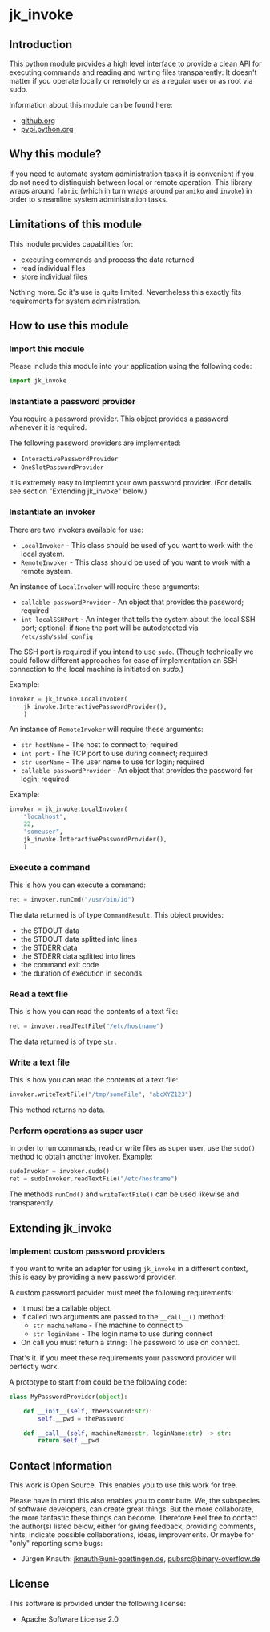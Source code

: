 ﻿jk_invoke
==========

Introduction
------------

This python module provides a high level interface to provide a clean API for executing commands and reading and writing files transparently: It doesn't matter if you operate locally or remotely or as a regular user or as root via sudo.

Information about this module can be found here:

* [github.org](https://github.com/jkpubsrc/....)
* [pypi.python.org](https://pypi.python.org/pypi/jk_invoke)

Why this module?
----------------

If you need to automate system administration tasks it is convenient if you do not need to distinguish between local or remote operation. This library wraps around `fabric` (which in turn wraps around `paramiko` and `invoke`) in order to streamline system administration tasks.

Limitations of this module
--------------------------

This module provides capabilities for:
* executing commands and process the data returned
* read individual files
* store individual files

Nothing more. So it's use is quite limited. Nevertheless this exactly fits requirements for system administration.

How to use this module
----------------------

### Import this module

Please include this module into your application using the following code:

```python
import jk_invoke
```

### Instantiate a password provider

You require a password provider. This object provides a password whenever it is required.

The following password providers are implemented:

* `InteractivePasswordProvider`
* `OneSlotPasswordProvider`

It is extremely easy to implemnt your own password provider. (For details see section "Extending jk_invoke" below.)

### Instantiate an invoker

There are two invokers available for use:
* `LocalInvoker` - This class should be used of you want to work with the local system.
* `RemoteInvoker` - This class should be used of you want to work with a remote system.

An instance of `LocalInvoker` will require these arguments:
* `callable passwordProvider` - An object that provides the password; required
* `int localSSHPort` - An integer that tells the system about the local SSH port; optional: if `None` the port will be autodetected via `/etc/ssh/sshd_config`

The SSH port is required if you intend to use `sudo`. (Though technically we could follow different approaches for ease of implementation an SSH connection to the local machine is initiated on *sudo*.)

Example:

```python
invoker = jk_invoke.LocalInvoker(
	jk_invoke.InteractivePasswordProvider(),
	)
```

An instance of `RemoteInvoker` will require these arguments:
* `str hostName` - The host to connect to; required
* `int port` - The TCP port to use during connect; required
* `str userName` - The user name to use for login; required
* `callable passwordProvider` - An object that provides the password for login; required

Example:

```python
invoker = jk_invoke.LocalInvoker(
	"localhost",
	22,
	"someuser",
	jk_invoke.InteractivePasswordProvider(),
	)
```

### Execute a command

This is how you can execute a command:

```python
ret = invoker.runCmd("/usr/bin/id")
```

The data returned is of type `CommandResult`. This object provides:
* the STDOUT data
* the STDOUT data splitted into lines
* the STDERR data
* the STDERR data splitted into lines
* the command exit code
* the duration of execution in seconds

### Read a text file

This is how you can read the contents of a text file:

```python
ret = invoker.readTextFile("/etc/hostname")
```

The data returned is of type `str`.

### Write a text file

This is how you can read the contents of a text file:

```python
invoker.writeTextFile("/tmp/someFile", "abcXYZ123")
```

This method returns no data.

### Perform operations as super user

In order to run commands, read or write files as super user, use the `sudo()` method to obtain another invoker. Example:

```python
sudoInvoker = invoker.sudo()
ret = sudoInvoker.readTextFile("/etc/hostname")
```

The methods `runCmd()` and `writeTextFile()` can be used likewise and transparently.

Extending jk_invoke
-------------------

### Implement custom password providers

If you want to write an adapter for using `jk_invoke` in a different context, this is easy by providing a new password provider.

A custom password provider must meet the following requirements:

* It must be a callable object.
* If called two arguments are passed to the `__call__()` method:
	* `str machineName` - The machine to connect to
	* `str loginName` - The login name to use during connect
* On call you must return a string: The password to use on connect.

That's it. If you meet these requirements your password provider will perfectly work.

A prototype to start from could be the following code:

```python
class MyPasswordProvider(object):

	def __init__(self, thePassword:str):
		self.__pwd = thePassword

	def __call__(self, machineName:str, loginName:str) -> str:
		return self.__pwd

```

Contact Information
-------------------

This work is Open Source. This enables you to use this work for free.

Please have in mind this also enables you to contribute. We, the subspecies of software developers, can create great things. But the more collaborate, the more fantastic these things can become. Therefore Feel free to contact the author(s) listed below, either for giving feedback, providing comments, hints, indicate possible collaborations, ideas, improvements. Or maybe for "only" reporting some bugs:

* Jürgen Knauth: jknauth@uni-goettingen.de, pubsrc@binary-overflow.de

License
-------

This software is provided under the following license:

* Apache Software License 2.0



